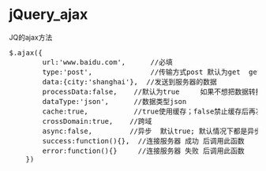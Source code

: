 # jQuery_ajax
JQ的ajax方法
<pre>
$.ajax({
        url:'www.baidu.com',      //必填
        type:'post',              //传输方式post 默认为get  get时将数据转换成字符串格式并添加到URL的后面  如果不想转换成字符串需设置processData为false
        data:{city:'shanghai'},  //发送到服务器的数据
        processData:false,    //默认为true     如果不想把数据转换成字符串只要设置为false，比如传输XML对象给服务器时用false
        dataType:'json',      //数据类型json
        cache:true,           //true使用缓存；false禁止缓存后再次从服务器读取。true只有第一次从服务器请求后面的会在缓存中获取（缓存中存在）
        crossDomain:true,    //跨域
        async:false,         //异步  默认true; 默认情况下都是异步传输
        success:function(){},  //连接服务器 成功 后调用此函数
        error:function(){}     //连接服务器 失败 后调用此函数
    })
</pre>

